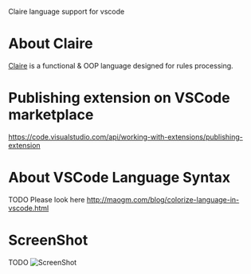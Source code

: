 Claire language support for vscode

# About Claire

[Claire](https://en.wikipedia.org/wiki/Claire_(programming_language)) is a
functional & OOP language designed for rules processing.

# Publishing extension on VSCode marketplace
https://code.visualstudio.com/api/working-with-extensions/publishing-extension

# About VSCode Language Syntax

TODO
Please look here <http://maogm.com/blog/colorize-language-in-vscode.html>

# ScreenShot

TODO
![ScreenShot](https://raw.githubusercontent.com/maogm12/language-cool/master/screenshot.png)
